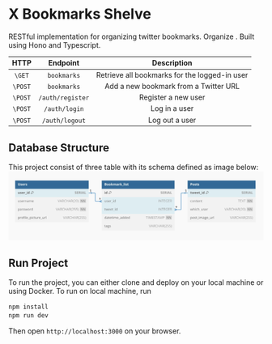 # X Bookmarks Shelve

RESTful implementation for organizing twitter bookmarks. Organize . Built using Hono and Typescript.

|  HTTP   |     Endpoint     |                  Description                  |
| :-----: | :--------------: | :-------------------------------------------: |
| `\GET`  |   `bookmarks`    | Retrieve all bookmarks for the logged-in user |
| `\POST` |   `bookmarks`    |     Add a new bookmark from a Twitter URL     |
| `\POST` | `/auth/register` |              Register a new user              |
| `\POST` |  `/auth/login`   |                 Log in a user                 |
| `\POST` |  `/auth/logout`  |                Log out a user                 |

## Database Structure

This project consist of three table with its schema defined as image below:
![Shelves Schema](./Shelves_dbdocs.jpg)

## Run Project

To run the project, you can either clone and deploy on your local machine or using Docker. To run on local machine, run

```bash
npm install
npm run dev
```

Then open `http://localhost:3000` on your browser.
